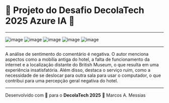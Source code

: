 # 🧡 Projeto do Desafio DecolaTech 2025 Azure IA 🧡
___

![image](https://github.com/user-attachments/assets/7d023f63-b903-4e3c-ba73-c0b20b39c0e8)
![image](https://github.com/user-attachments/assets/c58657b8-59cc-4c68-a758-90be696a75b0)
![image](https://github.com/user-attachments/assets/9c32f9f0-7bf9-4722-9fdc-e7ada084a39b)
![image](https://github.com/user-attachments/assets/3b317716-9038-4437-a906-8d8396561b8a)
![image](https://github.com/user-attachments/assets/a1eb1f95-208a-4ffd-8d17-e00d6494546b)
***
A análise de sentimento do comentário é negativa. O autor menciona aspectos como a mobília antiga do hotel, a falta de funcionamento da internet e a localização distante do British Museum, o que resulta em uma experiência insatisfatória. Além disso, destaca o serviço ruim, como a necessidade de se deslocar para outra sala para usar o computador, o que contribui para uma percepção geral negativa do hotel.
***
Desenvolvido com 🧡 para o **DecolaTech 2025** 🚀
Marcos A. Messias
